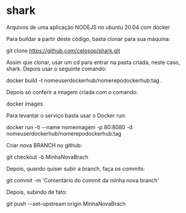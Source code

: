 # shark
Arquivos de uma aplicação NODEJS no ubuntu 20.04 com docker

Para buildar a partir deste código, basta clonar para sua máquina:

 git clone https://github.com/celosop/shark.git

Assim que clonar, usar um cd para entrar na pasta criada, neste caso, shark. Depois usar o seguinte comando:

 docker build -t nomeuserdockerhub/nomerepodockerhub:tag .
 
Depois só conferir a imagem criada com o comando:

 docker images
 
Para levantar o serviço basta usar o Docker run:

 docker run -ti --name nomeimagem -p 80:8080 -d nomeuserdockerhub/nomerepodockerhub:tag
 
 
Criar nova BRANCH no github:

git checkout -b MinhaNovaBrach

Depois, quando quiser subir a branch, faça os commits:

git commit -m 'Comentário do commit da minha nova branch'

Depois, subindo de fato:

git push --set-upstream origin MinhaNovaBrach
